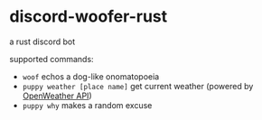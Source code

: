 # discord-woofer-rust

a rust discord bot

supported commands:

* `woof` echos a dog-like onomatopoeia
* `puppy weather [place name]` get current weather (powered by [OpenWeather API](https://openweathermap.org/api))
* `puppy why` makes a random excuse
